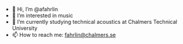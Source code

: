 - 👋 Hi, I’m @afahrlin
- 👀 I’m interested in music
- 🌱 I’m currently studying technical acoustics at Chalmers Technical University
- 📫 How to reach me: fahrlin@chalmers.se

<!---
afahrlin/afahrlin is a ✨ special ✨ repository because its `README.md` (this file) appears on your GitHub profile.
You can click the Preview link to take a look at your changes.
--->
